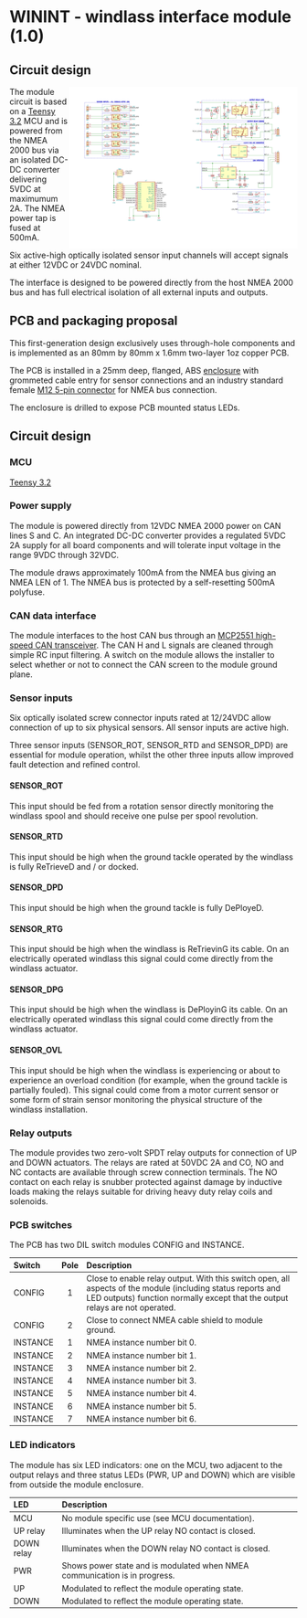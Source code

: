 # WININT - windlass interface module (1.0)

## Circuit design

<a href="schematic.pdf">
<img align="right" width="400" src="schematic.svg">
</a>

The module circuit is based on a
[Teensy 3.2](https://www.pjrc.com/store/teensy32.html)
MCU and is powered from the NMEA 2000 bus via an isolated
DC-DC converter delivering 5VDC at maximumum 2A.
The NMEA power tap is fused at 500mA.

Six active-high optically isolated sensor input channels
will accept signals at either 12VDC or 24VDC nominal.



The interface is designed to be powered directly from the host NMEA
2000 bus and has full electrical isolation of all external inputs
and outputs.

## PCB and packaging proposal

This first-generation design exclusively uses through-hole components
and is implemented as an 80mm by 80mm x 1.6mm two-layer 1oz copper PCB.

The PCB is installed in a 25mm deep, flanged, ABS
[enclosure](https://docs.rs-online.com/960c/0900766b814af9a1.pdf)
with grommeted cable entry for sensor connections and an industry
standard female
[M12 5-pin connector](https://docs.rs-online.com/e3ad/0900766b8152901f.pdf)
for NMEA bus connection.

The enclosure is drilled to expose PCB mounted status LEDs.

## Circuit design

### MCU

[Teensy 3.2](https://www.pjrc.com/store/teensy32.html)

### Power supply

The module is powered directly from 12VDC NMEA 2000 power
on CAN lines S and C.
An integrated DC-DC converter provides a regulated 5VDC 2A
supply for all board components and will tolerate input
voltage in the range 9VDC through 32VDC.

The module draws approximately 100mA from the NMEA bus giving
an NMEA LEN of 1.
The NMEA bus is protected by a self-resetting 500mA polyfuse.

### CAN data interface

The module interfaces to the host CAN bus through an
[MCP2551 high-speed CAN transceiver](https://docs.rs-online.com/f763/0900766b8140ba57.pdf).
The CAN H and L signals are cleaned through simple RC input
filtering.
A switch on the module allows the installer to select whether
or not to connect the CAN screen to the module ground plane.

### Sensor inputs 

Six optically isolated screw connector inputs rated at 12/24VDC
allow connection of up to six physical sensors.
All sensor inputs are active high.

Three sensor inputs (SENSOR_ROT, SENSOR_RTD and SENSOR_DPD) are
essential for module operation, whilst the other three inputs allow
improved fault detection and refined control.

#### SENSOR_ROT
This input should be fed from a rotation sensor directly monitoring the
windlass spool and should receive one pulse per spool revolution.

#### SENSOR_RTD
This input should be high when the ground tackle operated by the windlass
is fully ReTrieveD and / or docked.

#### SENSOR_DPD
This input should be high when the ground tackle is fully DePloyeD.

#### SENSOR_RTG
This input should be high when the windlass is ReTrievinG its cable.
On an electrically operated windlass this signal could come directly from the
windlass actuator.

#### SENSOR_DPG
This input should be high when the windlass is DePloyinG its cable.
On an electrically operated windlass this signal could come directly from the
windlass actuator.

#### SENSOR_OVL
This input should be high when the windlass is experiencing or about to
experience an overload condition (for example, when the ground tackle
is partially fouled).
This signal could come from a motor current sensor or some form of strain
sensor monitoring the physical structure of the windlass installation.

### Relay outputs

The module provides two zero-volt SPDT relay outputs for connection of
UP and DOWN actuators.
The relays are rated at 50VDC 2A and CO, NO and NC contacts are
available through screw connection terminals.
The NO contact on each relay is snubber protected against damage by
inductive loads making the relays suitable for driving heavy duty relay
coils and solenoids.

### PCB switches

The PCB has two DIL switch modules CONFIG and INSTANCE.

| Switch   | Pole | Description |
|:---------|:----:|:------------|
| CONFIG   | 1    | Close to enable relay output. With this switch open, all aspects of the module (including status reports and LED outputs) function normally except that the output relays are not operated. |
| CONFIG   | 2    | Close to connect NMEA cable shield to module ground. |
| INSTANCE | 1    | NMEA instance number bit 0. |
| INSTANCE | 2    | NMEA instance number bit 1. |
| INSTANCE | 3    | NMEA instance number bit 2. |
| INSTANCE | 4    | NMEA instance number bit 3. |
| INSTANCE | 5    | NMEA instance number bit 4. |
| INSTANCE | 6    | NMEA instance number bit 5. |
| INSTANCE | 7    | NMEA instance number bit 6. |

### LED indicators

The module has six LED indicators: one on the MCU, two adjacent to
the output relays and three status LEDs (PWR, UP and DOWN) which
are visible from outside the module enclosure.

| LED        | Description | 
|:-----------|:------------|
| MCU        | No module specific use (see MCU documentation). |
| UP relay   | Illuminates when the UP relay NO contact is closed. |
| DOWN relay | Illuminates when the DOWN relay NO contact is closed. |
| PWR        | Shows power state and is modulated when NMEA communication is in progress. | 
| UP         | Modulated to reflect the module operating state. |
| DOWN       | Modulated to reflect the module operating state. | 
